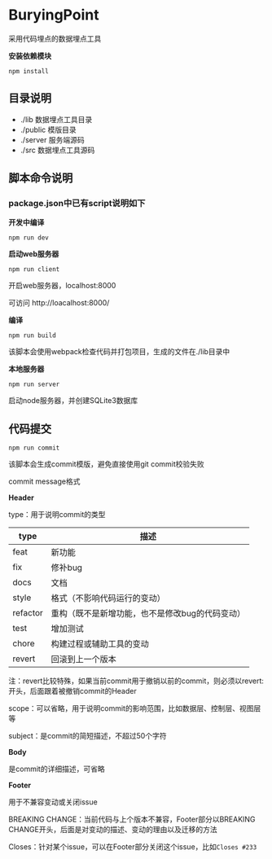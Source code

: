 # BuryingPoint

采用代码埋点的数据埋点工具

**安装依赖模块**

~~~
npm install
~~~

## 目录说明

* ./lib 数据埋点工具目录
* ./public 模版目录
* ./server 服务端源码
* ./src 数据埋点工具源码

## 脚本命令说明

### package.json中已有script说明如下

**开发中编译**

~~~
npm run dev
~~~

**启动web服务器**

~~~
npm run client
~~~

开启web服务器，localhost:8000

可访问 http://loacalhost:8000/

**编译**

~~~
npm run build
~~~

该脚本会使用webpack检查代码并打包项目，生成的文件在./lib目录中

**本地服务器**

~~~
npm run server
~~~

启动node服务器，并创建SQLite3数据库

## 代码提交

~~~
npm run commit
~~~

该脚本会生成commit模版，避免直接使用git commit校验失败

commit message格式

**Header**

type：用于说明commit的类型

| type | 描述 |
| --- | --- |
| feat | 新功能 |
| fix | 修补bug |
| docs | 文档 |
| style | 格式（不影响代码运行的变动） |
| refactor | 重构（既不是新增功能，也不是修改bug的代码变动） |
| test | 增加测试 |
| chore | 构建过程或辅助工具的变动 |
| revert | 回滚到上一个版本 |

注：revert比较特殊，如果当前commit用于撤销以前的commit，则必须以revert:开头，后面跟着被撤销commit的Header

scope：可以省略，用于说明commit的影响范围，比如数据层、控制层、视图层等

subject：是commit的简短描述，不超过50个字符

**Body**

是commit的详细描述，可省略

**Footer**

用于不兼容变动或关闭issue

BREAKING CHANGE：当前代码与上个版本不兼容，Footer部分以BREAKING CHANGE开头，后面是对变动的描述、变动的理由以及迁移的方法

Closes：针对某个issue，可以在Footer部分关闭这个issue，比如`Closes #233`